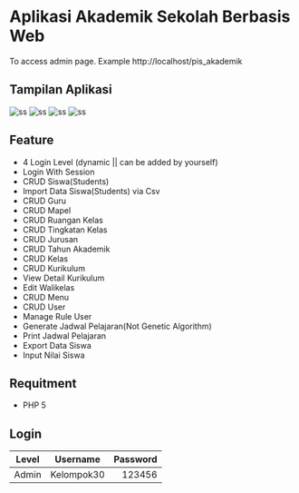 # Aplikasi Akademik Sekolah Berbasis Web

To access admin page. Example http://localhost/pis_akademik

## Tampilan Aplikasi
![ss](assets/ss1.png)
![ss](assets/ss2.png)
![ss](assets/ss3.png)
![ss](assets/ss4.png)

Feature
----------
- 4 Login Level (dynamic || can be added by yourself)
- Login With Session
- CRUD Siswa(Students)
- Import Data Siswa(Students) via Csv
- CRUD Guru
- CRUD Mapel
- CRUD Ruangan Kelas
- CRUD Tingkatan Kelas
- CRUD Jurusan
- CRUD Tahun Akademik
- CRUD Kelas
- CRUD Kurikulum
- View Detail Kurikulum
- Edit Walikelas
- CRUD Menu
- CRUD User
- Manage Rule User
- Generate Jadwal Pelajaran(Not Genetic Algorithm)
- Print Jadwal Pelajaran
- Export Data Siswa
- Input Nilai Siswa

Requitment
----------
- PHP 5

Login
----------
|    Level     | Username    | Password |
|:------------:|:-----------:|---------:|
| Admin        | Kelompok30  | 123456   |

